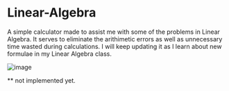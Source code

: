 # Linear-Algebra
A simple calculator made to assist me with some of the problems in Linear Algebra.
It serves to eliminate the arithimetic errors as well as unnecessary time wasted during calculations.
I will keep updating it as I learn about new formulae in my Linear Algebra class.


![image](https://user-images.githubusercontent.com/111604732/192069072-d58b4395-f652-4769-9354-a9647df4e705.png)

** not implemented yet.
